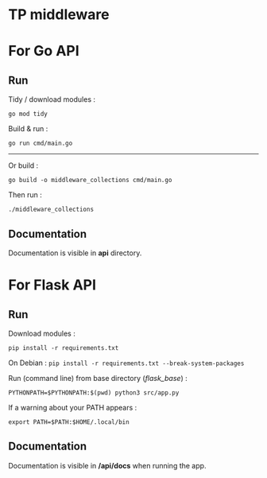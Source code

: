 # TP middleware 


# For Go API
## Run

Tidy / download modules :
```
go mod tidy
```
Build & run :
```
go run cmd/main.go
```

---
Or build : 
```
go build -o middleware_collections cmd/main.go
```
Then run : 
```
./middleware_collections
```

## Documentation

Documentation is visible in **api** directory.



# For Flask API
## Run

Download modules :
```
pip install -r requirements.txt
```
On Debian : `pip install -r requirements.txt --break-system-packages`  

Run (command line) from base directory (*flask_base*) :
```
PYTHONPATH=$PYTHONPATH:$(pwd) python3 src/app.py
```

If a warning about your PATH appears :  
```
export PATH=$PATH:$HOME/.local/bin
```

## Documentation

Documentation is visible in **/api/docs** when running the app.

